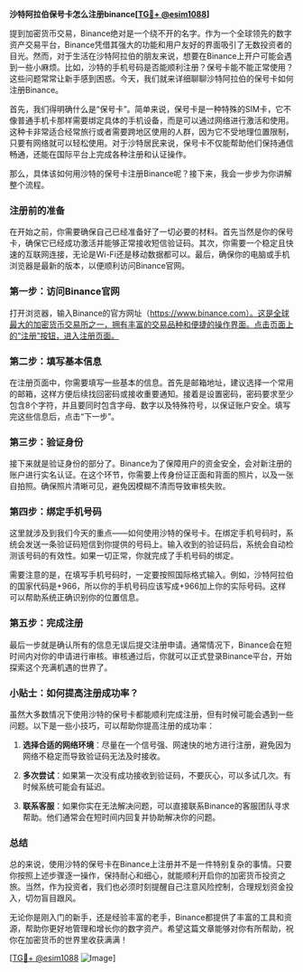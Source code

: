 **沙特阿拉伯保号卡怎么注册binance[[TG💪+ @esim1088](https://t.me/s/esim1088)]**

提到加密货币交易，Binance绝对是一个绕不开的名字。作为一个全球领先的数字资产交易平台，Binance凭借其强大的功能和用户友好的界面吸引了无数投资者的目光。然而，对于生活在沙特阿拉伯的朋友来说，想要在Binance上开户可能会遇到一些小麻烦。比如，沙特的手机号码是否能顺利注册？保号卡能不能正常使用？这些问题常常让新手感到困惑。今天，我们就来详细聊聊沙特阿拉伯的保号卡如何注册Binance。

首先，我们得明确什么是“保号卡”。简单来说，保号卡是一种特殊的SIM卡，它不像普通手机卡那样需要绑定具体的手机设备，而是可以通过网络进行激活和使用。这种卡非常适合经常旅行或者需要跨地区使用的人群，因为它不受地理位置限制，只要有网络就可以轻松使用。对于沙特居民来说，保号卡不仅能帮助他们保持通信畅通，还能在国际平台上完成各种注册和认证操作。

那么，具体该如何用沙特的保号卡注册Binance呢？接下来，我会一步步为你讲解整个流程。

### 注册前的准备

在开始之前，你需要确保自己已经准备好了一切必要的材料。首先当然是你的保号卡，确保它已经成功激活并能够正常接收短信验证码。其次，你需要一个稳定且快速的互联网连接，无论是Wi-Fi还是移动数据都可以。最后，确保你的电脑或手机浏览器是最新的版本，以便顺利访问Binance官网。

### 第一步：访问Binance官网

打开浏览器，输入Binance的官方网址（https://www.binance.com）。这是全球最大的加密货币交易所之一，拥有丰富的交易品种和便捷的操作界面。点击页面上的“注册”按钮，进入注册页面。

### 第二步：填写基本信息

在注册页面中，你需要填写一些基本的信息。首先是邮箱地址，建议选择一个常用的邮箱，这样方便后续找回密码或接收重要通知。接着是设置密码，密码要求至少包含8个字符，并且要同时包含字母、数字以及特殊符号，以保证账户安全。填写完这些信息后，点击“下一步”。

### 第三步：验证身份

接下来就是验证身份的部分了。Binance为了保障用户的资金安全，会对新注册的账户进行实名认证。在这个环节，你需要上传身份证正面和背面的照片，以及一张自拍照。确保照片清晰可见，避免因模糊不清而导致审核失败。

### 第四步：绑定手机号码

这里就涉及到我们今天的重点——如何使用沙特的保号卡。在绑定手机号码时，系统会发送一条验证码短信到你提供的号码上。输入收到的验证码后，系统会自动检测该号码的有效性。如果一切正常，你就完成了手机号码的绑定。

需要注意的是，在填写手机号码时，一定要按照国际格式输入。例如，沙特阿拉伯的国家代码是+966，所以你的手机号码应该写成+966加上你的实际号码。这样可以帮助系统正确识别你的位置信息。

### 第五步：完成注册

最后一步就是确认所有的信息无误后提交注册申请。通常情况下，Binance会在短时间内对你的申请进行审核。审核通过后，你就可以正式登录Binance平台，开始探索这个充满机遇的世界了。

### 小贴士：如何提高注册成功率？

虽然大多数情况下使用沙特的保号卡都能顺利完成注册，但有时候可能会遇到一些问题。以下是一些小技巧，可以帮助你提高注册的成功率：

1. **选择合适的网络环境**：尽量在一个信号强、网速快的地方进行注册，避免因为网络不稳定而导致验证码无法及时接收。
   
2. **多次尝试**：如果第一次没有成功接收到验证码，不要灰心，可以多试几次。有时候系统可能会有延迟。

3. **联系客服**：如果你实在无法解决问题，可以直接联系Binance的客服团队寻求帮助。他们通常会在短时间内回复并协助解决你的问题。

### 总结

总的来说，使用沙特的保号卡在Binance上注册并不是一件特别复杂的事情。只要你按照上述步骤逐一操作，保持耐心和细心，就能顺利开启你的加密货币投资之旅。当然，作为投资者，我们也必须时刻提醒自己注意风险控制，合理规划资金投入，切勿盲目跟风。

无论你是刚入门的新手，还是经验丰富的老手，Binance都提供了丰富的工具和资源，帮助你更好地管理和增长你的数字资产。希望这篇文章能够对你有所帮助，祝你在加密货币的世界里收获满满！

[[TG💪+ @esim1088](https://t.me/s/esim1088) ![Image](https://i.postimg.cc/4NQfJmqS/Snipaste-2025-05-13-00-14-12.png)]